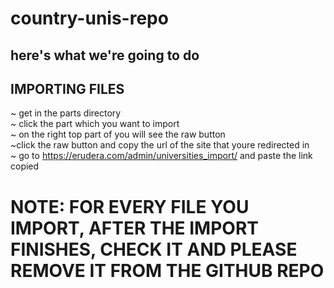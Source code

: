# country-unis-repo
## here's what we're going to do

## IMPORTING FILES
~ get in the parts directory  
~ click the part which you want to import  
~ on the right top part of you will see the raw button  
~click the raw button and copy the url of the site that youre redirected in  
~ go to https://erudera.com/admin/universities_import/ and paste the link copied

# NOTE: FOR EVERY FILE YOU IMPORT, AFTER THE IMPORT FINISHES, CHECK IT AND PLEASE REMOVE IT FROM THE GITHUB REPO

	

